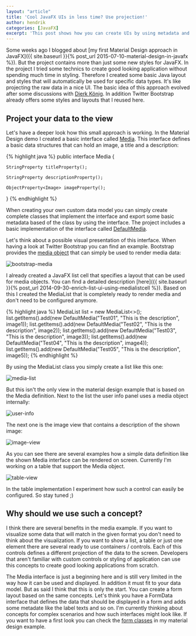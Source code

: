 ```yaml
---
layout: "article"
title: 'Cool JavaFX UIs in less time? Use projection!'
author: hendrik
categories: [JavaFX]
excerpt: 'This post shows how you can create UIs by using metadata and the projection pattern in JavaFX. By doing so all developers can create cool UIs.'
---
```

Some weeks ago I blogged about [my first Material Design approach in JavaFX]({{ site.baseurl }}{% post_url 2015-07-10-material-design-in-javafx %}). But the project contains more than just some new styles for JavaFX. In the project I tried some technics to create good looking application without spending much time in styling. Therefore I created some basic Java layout and styles that will automatically be used for specific data types. It's like projecting the raw data in a nice UI. The basic idea of this approach evolved after some discussions with [Dierk König](https://twitter.com/mittie). In addition Twitter Bootstrap already offers some styles and layouts that I reused here.

## Project your data to the view

Let's have a deeper look how this small approach is working. In the Material Design demo I created a basic interface called [Media](https://github.com/guigarage/sdkfx/blob/master/src/main/java/com/guigarage/sdk/util/Media.java). This interface defines a basic data structures that can hold an image, a title and a description:

{% highlight java %}
public interface Media {

    StringProperty titleProperty();

    StringProperty descriptionProperty();

    ObjectProperty<Image> imageProperty();
}
{% endhighlight %}

When creating your own custom data model you can simply create complete classes that implement the interface and export some basic metadata based of the class by using the interface. The project includes a basic implementation of the interface called [DefaultMedia](https://github.com/guigarage/sdkfx/blob/master/src/main/java/com/guigarage/sdk/util/DefaultMedia.java).

Let's think about a possible visual presentation of this interface. When having a look at Twitter Bootstrap you can find an example. Bootstrap provides the [media object](http://getbootstrap.com/components/#media) that can simply be used to render media data:

![bootstrap-media](/assets/posts/guigarage-legacy/bootstrap-media-1024x403.png)

I already created a JavaFX list cell that specifies a layout that can be used for media objects. You can find a detailed description [here]({{ site.baseurl }}{% post_url 2014-09-30-enrich-list-ui-using-medialistcell %}). Based on this I created the MediaList that is completely ready to render media and don't need to be configured anymore.

{% highlight java %}
MediaList<Media> list = new MediaList<>();
list.getItems().add(new DefaultMedia("Test01", "This is the description", image1));
list.getItems().add(new DefaultMedia("Test02", "This is the description", image2));
list.getItems().add(new DefaultMedia("Test03", "This is the description", image3));
list.getItems().add(new DefaultMedia("Test04", "This is the description", image4));
list.getItems().add(new DefaultMedia("Test05", "This is the description", image5));
{% endhighlight %}

By using the MediaList class you simply create a list like this one:

![media-list](/assets/posts/guigarage-legacy/media-list-1024x432.png)

But this isn't the only view in the material design example that is based on the Media definition. Next to the list the user info panel uses a media object internally:

![user-info](/assets/posts/guigarage-legacy/user-info-1024x393.png)

The next one is the image view that contains a description of the shown image:

![image-view](/assets/posts/guigarage-legacy/image-view-1024x938.png)

As you can see there are several examples how a simple data definition like the shown Media interface can be rendered on screen. Currently I'm working on a table that support the Media object.

![table-view](/assets/posts/guigarage-legacy/table-view-1024x804.png)

In the table implementation I experiment how such a control can easily be configured. So stay tuned ;)

## Why should we use such a concept?

I think there are several benefits in the media example. If you want to visualize some data that will match in the given format you don't need to think about the visualization. If you want to show a list, a table or just one element there are several ready to use containers / controls. Each of this controls defines a different projection of the data to the screen. Developers that aren't familiar with custom controls or styling of application can use this concepts to create good looking applications from scratch.

The Media interface is just a beginning here and is still very limited in the way how it can be used and displayed. In addition it must fit to your data model. But as said I think that this is only the start. You can create a form layout based on the same concepts. Let's think you have a FormData interface that defines the data that should be displayed in a form and adds some metadate like the label texts and so on. I'm currently thinking about concepts for complex scenarios and how such interfaces might look like. If you want to have a first look you can check the [form classes](https://github.com/guigarage/sdkfx/tree/master/src/main/java/com/guigarage/sdk/form) in my material design example.
